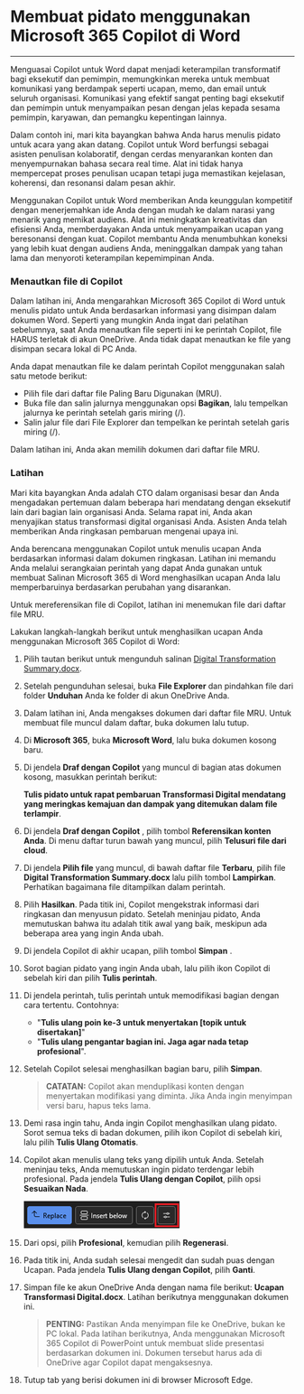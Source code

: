 
# Membuat pidato menggunakan Microsoft 365 Copilot di Word
---
Menguasai Copilot untuk Word dapat menjadi keterampilan transformatif bagi eksekutif dan pemimpin, memungkinkan mereka untuk membuat komunikasi yang berdampak seperti ucapan, memo, dan email untuk seluruh organisasi. Komunikasi yang efektif sangat penting bagi eksekutif dan pemimpin untuk menyampaikan pesan dengan jelas kepada sesama pemimpin, karyawan, dan pemangku kepentingan lainnya.

Dalam contoh ini, mari kita bayangkan bahwa Anda harus menulis pidato untuk acara yang akan datang. Copilot untuk Word berfungsi sebagai asisten penulisan kolaboratif, dengan cerdas menyarankan konten dan menyempurnakan bahasa secara real time. Alat ini tidak hanya mempercepat proses penulisan ucapan tetapi juga memastikan kejelasan, koherensi, dan resonansi dalam pesan akhir.

Menggunakan Copilot untuk Word memberikan Anda keunggulan kompetitif dengan menerjemahkan ide Anda dengan mudah ke dalam narasi yang menarik yang memikat audiens. Alat ini meningkatkan kreativitas dan efisiensi Anda, memberdayakan Anda untuk menyampaikan ucapan yang beresonansi dengan kuat. Copilot membantu Anda menumbuhkan koneksi yang lebih kuat dengan audiens Anda, meninggalkan dampak yang tahan lama dan menyoroti keterampilan kepemimpinan Anda.

### Menautkan file di Copilot

Dalam latihan ini, Anda mengarahkan Microsoft 365 Copilot di Word untuk menulis pidato untuk Anda berdasarkan informasi yang disimpan dalam dokumen Word. Seperti yang mungkin Anda ingat dari pelatihan sebelumnya, saat Anda menautkan file seperti ini ke perintah Copilot, file HARUS terletak di akun OneDrive. Anda tidak dapat menautkan ke file yang disimpan secara lokal di PC Anda.

Anda dapat menautkan file ke dalam perintah Copilot menggunakan salah satu metode berikut:

 -  Pilih file dari daftar file Paling Baru Digunakan (MRU).
 -  Buka file dan salin jalurnya menggunakan opsi **Bagikan**, lalu tempelkan jalurnya ke perintah setelah garis miring (/).
 -  Salin jalur file dari File Explorer dan tempelkan ke perintah setelah garis miring (/).

Dalam latihan ini, Anda akan memilih dokumen dari daftar file MRU.

### Latihan

Mari kita bayangkan Anda adalah CTO dalam organisasi besar dan Anda mengadakan pertemuan dalam beberapa hari mendatang dengan eksekutif lain dari bagian lain organisasi Anda. Selama rapat ini, Anda akan menyajikan status transformasi digital organisasi Anda. Asisten Anda telah memberikan Anda ringkasan pembaruan mengenai upaya ini.  

Anda berencana menggunakan Copilot untuk menulis ucapan Anda berdasarkan informasi dalam dokumen ringkasan. Latihan ini memandu Anda melalui serangkaian perintah yang dapat Anda gunakan untuk membuat Salinan Microsoft 365 di Word menghasilkan ucapan Anda lalu memperbaruinya berdasarkan perubahan yang disarankan.

Untuk mereferensikan file di Copilot, latihan ini menemukan file dari daftar file MRU.

Lakukan langkah-langkah berikut untuk menghasilkan ucapan Anda menggunakan Microsoft 365 Copilot di Word:

1. Pilih tautan berikut untuk mengunduh salinan [Digital Transformation Summary.docx](https://go.microsoft.com/fwlink/?linkid=2277632).

2. Setelah pengunduhan selesai, buka **File Explorer** dan pindahkan file dari folder **Unduhan** Anda ke folder di akun OneDrive Anda.

3. Dalam latihan ini, Anda mengakses dokumen dari daftar file MRU. Untuk membuat file muncul dalam daftar, buka dokumen lalu tutup.

4. Di **Microsoft 365**, buka **Microsoft Word**, lalu buka dokumen kosong baru.

5. Di jendela **Draf dengan Copilot** yang muncul di bagian atas dokumen kosong, masukkan perintah berikut:
    
    **Tulis pidato untuk rapat pembaruan Transformasi Digital mendatang yang meringkas kemajuan dan dampak yang ditemukan dalam file terlampir**.

6. Di jendela **Draf dengan Copilot** , pilih tombol **Referensikan konten Anda**. Di menu daftar turun bawah yang muncul, pilih **Telusuri file dari cloud**.

7. Di jendela **Pilih file** yang muncul, di bawah daftar file **Terbaru**, pilih file **Digital Transformation Summary.docx** lalu pilih tombol **Lampirkan**. Perhatikan bagaimana file ditampilkan dalam perintah.

8. Pilih **Hasilkan**. Pada titik ini, Copilot mengekstrak informasi dari ringkasan dan menyusun pidato. Setelah meninjau pidato, Anda memutuskan bahwa itu adalah titik awal yang baik, meskipun ada beberapa area yang ingin Anda ubah.

9. Di jendela Copilot di akhir ucapan, pilih tombol **Simpan** .

10. Sorot bagian pidato yang ingin Anda ubah, lalu pilih ikon Copilot di sebelah kiri dan pilih **Tulis perintah**.

11. Di jendela perintah, tulis perintah untuk memodifikasi bagian dengan cara tertentu. Contohnya:

    - "**Tulis ulang poin ke-3 untuk menyertakan [topik untuk disertakan]**"
    - "**Tulis ulang pengantar bagian ini. Jaga agar nada tetap profesional**".

12. Setelah Copilot selesai menghasilkan bagian baru, pilih **Simpan**.

    > **CATATAN:** Copilot akan menduplikasi konten dengan menyertakan modifikasi yang diminta. Jika Anda ingin menyimpan versi baru, hapus teks lama.

13. Demi rasa ingin tahu, Anda ingin Copilot menghasilkan ulang pidato. Sorot semua teks di badan dokumen, pilih ikon Copilot di sebelah kiri, lalu pilih **Tulis Ulang Otomatis**.

14. Copilot akan menulis ulang teks yang dipilih untuk Anda. Setelah meninjau teks, Anda memutuskan ingin pidato terdengar lebih profesional. Pada jendela **Tulis Ulang dengan Copilot**, pilih opsi **Sesuaikan Nada**.

    ![Cuplikan layar yang menunjukkan opsi penyesuaian nada di Microsoft 365 Copilot di Word.](../media/copilot-word-adjust-tone.png)

15. Dari opsi, pilih **Profesional**, kemudian pilih **Regenerasi**.

16. Pada titik ini, Anda sudah selesai mengedit dan sudah puas dengan Ucapan. Pada jendela **Tulis Ulang dengan Copilot**, pilih **Ganti**.

17. Simpan file ke akun OneDrive Anda dengan nama file berikut: **Ucapan Transformasi Digital.docx**. Latihan berikutnya menggunakan dokumen ini.
    
    > **PENTING:** Pastikan Anda menyimpan file ke OneDrive, bukan ke PC lokal. Pada latihan berikutnya, Anda menggunakan Microsoft 365 Copilot di PowerPoint untuk membuat slide presentasi berdasarkan dokumen ini. Dokumen tersebut harus ada di OneDrive agar Copilot dapat mengaksesnya.

18. Tutup tab yang berisi dokumen ini di browser Microsoft Edge.
